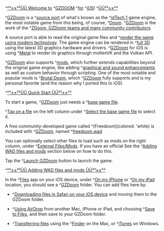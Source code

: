 ^[°°±±²²ÛÛ Welcome to](colored: 'cyan') ^[GZDOOM](colored: 'red') ^[for](colored: 'cyan') ^[iOS](colored: 'green')! ^[ÛÛ²²±±°°](colored: 'cyan')

^[GZDoom](colored: 'white') is a ^[source port](colored: 'orange') of what's known as the ^[idTech 1](colored: 'white') game engine, the most notable game from this being, of course, ^[Doom](colored: 'red'). ^[GZDoom](colored: 'white') is the work of the ^[ZDoom, GZDoom teams and many community contributors](colored: 'orange').

A source port is able to read the original game files and ^[render the game using modern technology](colored: 'white'). The game engine can be rendered in ^[full 3D](colored: 'white') using the latest 3D graphics hardware and drivers. ^[GZDoom](colored: 'white') for iOS is using ^[Metal](colored: 'blue') to render its graphics through moltenVK and the Vulkan API.

^[GZDoom](colored: 'white') also supports ^[mods](colored: 'orange'), which further extends capabilities beyond the original game engine, like adding ^[graphical and sound enhancements](colored: 'white') as well as custom behavior through scripting. One of the most notable and popular mods is ^[Brutal Doom](colored: 'red'), which ^[GZDoom](colored: 'white') fully supports and is my personal favorite (and the reason why I ported this to iOS).

^[°°±±²²ÛÛ  Quick Start ÛÛ²²±±°°](colored: 'cyan')

To start a game, ^[GZDoom](colored: 'white') just needs a ^[base game file](colored: 'white').

^[Tap on a file](colored: 'white') on the left column under ^[Select the base game file](colored: 'yellow') to select it.

A free community-developed game called ^[Freedoom](colored: 'white) is included with ^[GZDoom](colored: 'red'), named ^[freedoom.wad](colored: 'yellow')

You can optionally select other files to load such as mods on the right column, under ^[External Files/Mods](colored: 'yellow'). If you have an official  See the ^[Adding WAD files and mods](colored: 'cyan') section below on how to do this.

Tap the ^[Launch GZDoom](colored: 'red') button to launch the game.

^[°°±±²²ÛÛ Adding WAD files and mods ÛÛ²²±±°°](colored: 'cyan')

In the ^[Files](colored: 'yellow') app on your iOS device, under ^[On my iPhone](colored: 'yellow') or ^[On my iPad](colored: 'yellow') location, you should see a ^[GZDoom](colored: 'yellow') folder. You can add files here by:

- ^[Downloading files in Safari on your iOS device](colored: 'white') and moving them to the GZDoom folder.

- ^[Using AirDrop](colored: 'white') from another Mac, iPhone or iPad, and choosing ^[Save to Files](colored: 'yellow'), and then save to your GZDoom folder.

- ^[Transferring files](colored: 'white') using the ^[Finder](colored: 'yellow') on the Mac, or ^[iTunes](colored: 'yellow') on Windows.
